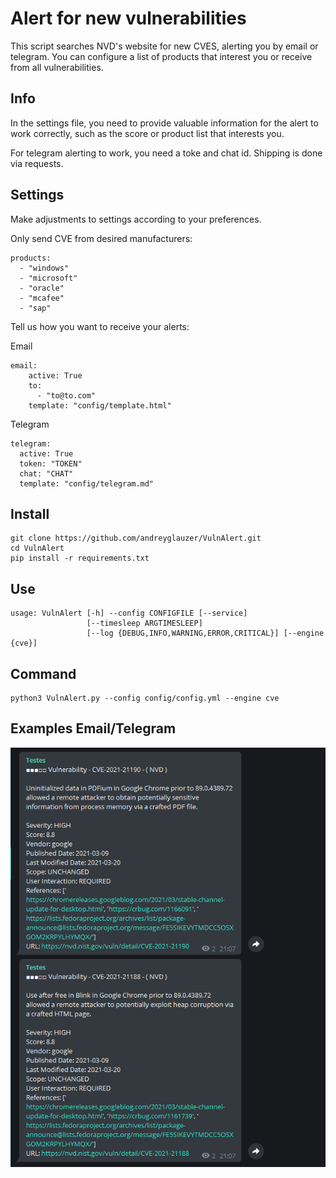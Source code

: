 # Alert for new vulnerabilities

This script searches NVD's website for new CVES, alerting you by email or telegram. You can configure a list of products that interest you or receive from all vulnerabilities.

## Info

In the settings file, you need to provide valuable information for the alert to work correctly, such as the score or product list that interests you.

For telegram alerting to work, you need a toke and chat id. Shipping is done via requests.

## Settings

Make adjustments to settings according to your preferences.

Only send CVE from desired manufacturers:

```
products:
  - "windows"
  - "microsoft"
  - "oracle"
  - "mcafee"
  - "sap"
```

Tell us how you want to receive your alerts:

Email

```
email:
    active: True
    to:
      - "to@to.com"
    template: "config/template.html"
```

Telegram

```
telegram:
  active: True
  token: "TOKEN"
  chat: "CHAT"
  template: "config/telegram.md"
```

## Install

```
git clone https://github.com/andreyglauzer/VulnAlert.git
cd VulnAlert
pip install -r requirements.txt
```

## Use

```
usage: VulnAlert [-h] --config CONFIGFILE [--service]
                 [--timesleep ARGTIMESLEEP]
                 [--log {DEBUG,INFO,WARNING,ERROR,CRITICAL}] [--engine {cve}]

```

## Command

```
python3 VulnAlert.py --config config/config.yml --engine cve

``` 

## Examples Email/Telegram

<p align="center">
  <img src="images/screenshot.png">
</p>
